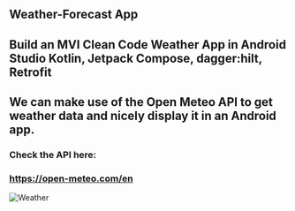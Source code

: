 ## Weather-Forecast App
## Build an MVI Clean Code Weather App in Android Studio Kotlin, Jetpack Compose, dagger:hilt, Retrofit

## We can make use of the Open Meteo API to get  weather data and nicely display it in an Android app.

### Check the API here:
### https://open-meteo.com/en

![Weather](https://github.com/snehaawate/WeatherApp/assets/104198663/4e0172e2-83ae-46ac-8c28-630e7c50eef8)
